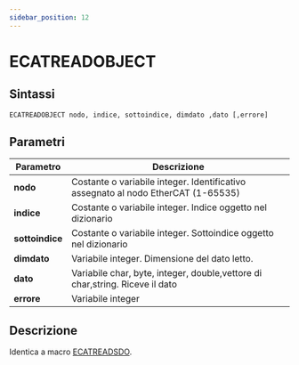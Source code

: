 ```yaml
---
sidebar_position: 12
---
```


# ECATREADOBJECT

## Sintassi

  ```
ECATREADOBJECT nodo, indice, sottoindice, dimdato ,dato [,errore]
  ```

## Parametri
|Parametro         | Descrizione                                                                            |                
|------------------|----------------------------------------------------------------------------------------|
| **nodo**         | Costante o variabile integer. Identificativo assegnato al nodo EtherCAT (1-65535)      |
| **indice**       | Costante o variabile integer. Indice oggetto nel dizionario                            |
| **sottoindice**  | Costante o variabile integer. Sottoindice oggetto nel dizionario                       |
| **dimdato**      | Variabile integer. Dimensione del dato letto.                                          |
| **dato**         | Variabile char, byte, integer, double,vettore di char,string. Riceve il dato           |
| **errore**       | Variabile integer                                                                      |

## Descrizione
Identica a macro [ECATREADSDO](ECATREADSDO.md).
